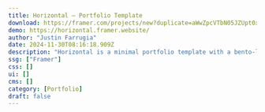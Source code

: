 ```yaml
---
title: Horizontal — Portfolio Template
download: https://framer.com/projects/new?duplicate=aWwZpcVTbN05JZUpt0xY&via=justinmfarrugia&duplicateType=siteTemplate
demo: https://horizontal.framer.website/
author: "Justin Farrugia"
date: 2024-11-30T08:16:18.909Z
description: "Horizontal is a minimal portfolio template with a bento-like horizontal layout."
ssg: ["Framer"]
css: []
ui: []
cms: []
category: [Portfolio]
draft: false
---
```

